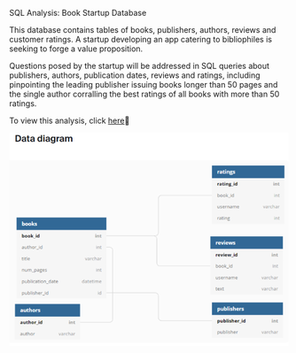 SQL Analysis: Book Startup Database

This database contains tables of books, publishers, authors, reviews and customer ratings. A startup developing an app catering to bibliophiles is seeking to forge a value proposition.

Questions posed by the startup will be addressed in SQL queries about publishers, authors, publication dates, reviews and ratings, including pinpointing the leading publisher issuing books longer than 50 pages and the single author corralling the best ratings of all books with more than 50 ratings.

To view this analysis, click [here](https://github.com/daiichigo/Analytics/blob/main/SQL_Analysis_Book_Startup_Database_.ipynb)📔

![Book database tables](https://github.com/daiichigo/Analytics/blob/main/assets/book_start_up_database.png)

